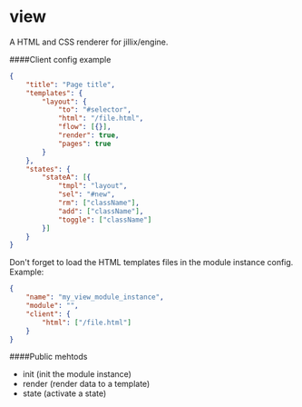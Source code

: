 # view
A HTML and CSS renderer for jillix/engine.

####Client config example
```json
{
    "title": "Page title",
    "templates": {
        "layout": {
            "to": "#selector",
            "html": "/file.html",
            "flow": [{}],
            "render": true,
            "pages": true
        }
    },
    "states": {
        "stateA": [{
            "tmpl": "layout",
            "sel": "#new",
            "rm": ["className"],
            "add": ["className"],
            "toggle": ["className"]
        }]
    }
}
```
Don't forget to load the HTML templates files in the module instance config.
Example:
```json
{
    "name": "my_view_module_instance",
    "module": "",
    "client": {
        "html": ["/file.html"]
    }
}
```
####Public mehtods
* init (init the module instance)
* render (render data to a template)
* state (activate a state)